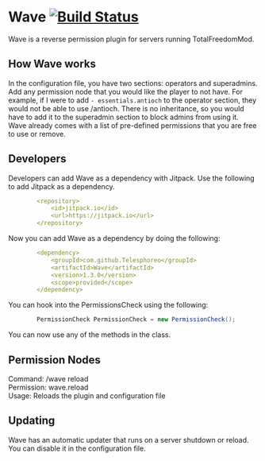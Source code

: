 # Wave [![Build Status](https://travis-ci.org/Telesphoreo/Wave.svg?branch=master)](https://travis-ci.org/Telesphoreo/Wave)

Wave is a reverse permission plugin for servers running TotalFreedomMod.

## How Wave works
In the configuration file, you have two sections: operators and superadmins. Add any permission node that you would like the player to not have. For example, if I were to add ```- essentials.antioch``` to the operator section, they would not be able to use /antioch. There is no inheritance, so you would have to add it to the superadmin section to block admins from using it. Wave already comes with a list of pre-defined permissions that you are free to use or remove.

## Developers
Developers can add Wave as a dependency with Jitpack. Use the following to add Jitpack as a dependency.
```yaml
        <repository>
            <id>jitpack.io</id>
            <url>https://jitpack.io</url>
        </repository>
```

Now you can add Wave as a dependency by doing the following:
```yaml
        <dependency>
            <groupId>com.github.Telesphoreo</groupId>
            <artifactId>Wave</artifactId>
            <version>1.3.0</version>
            <scope>provided</scope>
        </dependency>
```

You can hook into the PermissionsCheck using the following:
```java
        PermissionCheck PermissionCheck = new PermissionCheck();
```
You can now use any of the methods in the class.

## Permission Nodes
Command: /wave reload
<br>
Permission: wave.reload
<br>
Usage: Reloads the plugin and configuration file

## Updating
Wave has an automatic updater that runs on a server shutdown or reload. You can disable it in the configuration file.
